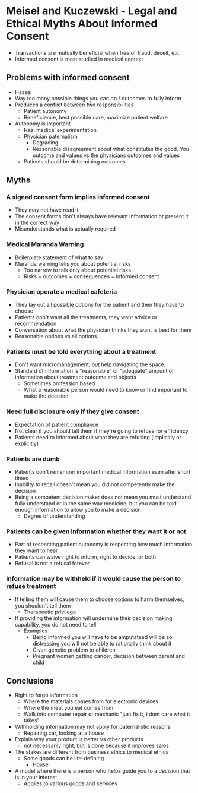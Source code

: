 # Meisel and Kuczewski - Legal and Ethical Myths About Informed Consent
+ Transactions are mutually beneficial when free of fraud, deceit, etc.
+ Informed consent is most studied in medical context
## Problems with informed consent
+ Hassel
+ Way too many possible things you can do / outcomes to fully inform
+ Produces a conflict between two responsibilities 
    - Patient autonomy
    - Beneficience, best possible care, maximize patient welfare
+ Autonomy is important
    - Nazi medical experimentation
    - Physician paternalism
        + Degrading
        + Reasonable disagreement about what constitutes the good. You outcome
          and values vs the physicians outcomes and values
    - Patients should be determining outcomes

## Myths
### A signed consent form implies informed consent
+ They may not have read it
+ The consent forms don't always have relevant information or present it in the
  correct way
+ Misunderstands what is actually required
### Medical Maranda Warning
+ Boilerplate statement of what to say
+ Maranda warning tells you about potential risks
    - Too narrow to talk only about potential risks
    - Risks + outcomes + consequences = informed consent
### Physician operate a medical cafeteria
+ They lay out all possible options for the patient and then they have to choose
+ Patients don't want all the treatments, they want advice or recommendation
+ Conversation about what the physician thinks they want is best for them
+ Reasonable options vs all options
### Patients must be told everything about a treatment
+ Don't want micromanagement, but help navigating the space.
+ Standard of information is "reasonable" or "adequate" amount of information
  about treatment outcome and objects
    - Sometimes profession based
    - What a reasonable person would need to know or find important to make the
      decision
### Need full disclosure only if they give consent
+ Expectation of patient compliance 
+ Not clear if you should tell them if they're going to refuse for efficiency
+ Patients need to informed about what they are refusing (implicitly or
  explicitly)
### Patients are dumb
+ Patients don't remember important medical information even after short times
+ Inability to recall doesn't mean you did not competently make the decision
+ Being a competent decision maker does not mean you must understand fully
  understand or in the same way medicine, but you can be told enough information
  to allow you to make a decision
    - Degree of understanding
### Patients can be given information whether they want it or not
+ Part of respecting patient autonomy is respecting how much information they
  want to hear
+ Patients can waive right to inform, right to decide, or both
+ Refusal is not a refusal forever
### Information may be withheld if it would cause the person to refuse treatment
+ If telling them will cause them to choose options to harm themselves, you
  shouldn't tell them
    - Therapeutic privilege 
+ If providing the information will undermine their decision making capability,
  you do not need to tell
    - Examples
        + Being informed you will have to be amputateed will be so distressing
          you will not be able to rationally think about it
        + Given genetic problem to children
        + Pregnant women getting cancer, decision between parent and child
## Conclusions
+ Right to forgo information
    - Where the materials comes from for electronic devices
    - Where the meat you eat comes from
    - Walk into computer repair or mechanic "just fix it, i dont care what it
      takes"
+ Withholding information may not apply for paternalistic reasons
    - Repairing car, looking at a house
+ Explain why your product is better vs other products
    - not necessarily right, but is done because it improves sales
+ The stakes are different from business ethics to medical ethics
    - Some goods can be life-defining
        + House
+ A model where there is a person who helps guide you to a decision that is in
  your interest
    - Applies to various goods and services
